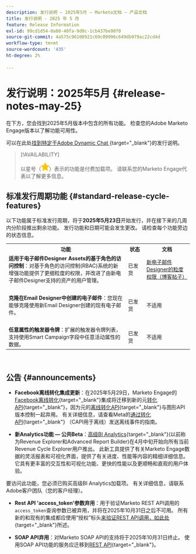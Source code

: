 ```yaml
---
description: 发行说明 — 2025年5月 — Marketo文档 — 产品文档
title: 发行说明 - 2025 年 5 月
feature: Release Information
exl-id: 99cd1d54-0a80-40fa-9d0c-1cb437be90f0
source-git-commit: 4a575c96100921c69c09996c649db979ac22cd4d
workflow-type: tm+mt
source-wordcount: '435'
ht-degree: 2%

---
```


# 发行说明：2025年5月 {#release-notes-may-25}

在下方，您会找到2025年5月版本中包含的所有功能。 检查您的Adobe Marketo Engage版本以了解功能可用性。

可以在此处[找到特定于Adobe Dynamic Chat ](/help/marketo/release-notes/dynamic-chat.md){target="_blank"}的发行说明。

>[!AVAILABILITY]
>
>以星号（![星号](assets/yellow-star.png)）表示的功能是付费加载项。 请联系您的Marketo Engage代表以了解更多信息。

## 标准发行周期功能 {#standard-release-cycle-features}

以下功能属于标准发行周期，将于&#x200B;**2025年5月23日**&#x200B;开始发行，并在接下来的几周内分阶段推出剩余功能。 发行功能和日期可能会发生更改。 请检查每个功能旁边的状态信息。

<table style="table-layout:auto"> 
 <tbody>
 <tr> 
   <th style="width:65%">功能</th> 
   <th style="width:10%">状态</th>
   <th style="width:25%">文档</th>
  </tr>
  <tr> 
   <td><strong>适用于电子邮件Designer Assets的基于角色的访问控制</strong>：对基于角色的访问控制(RBAC)系统的新增强功能提供了更细粒度的权限，并改进了由新电子邮件Designer支持的资产的用户管理。</td> 
   <td>已发货</td>
   <td><a href="https://nation.marketo.com/t5/latest-product-innovations/product-updates-granular-permissions-to-new-email-designer/ba-p/357057">新电子邮件Designer的粒度权限（博客帖子）</a></td>
  </tr>
  <tr> 
   <td> </td> 
   <td> </td>
   <td> </td>
  </tr>
  <tr> 
   <td><strong>克隆在Email Designer中创建的电子邮件</strong>：您现在能够克隆使用新Email Designer创建的现有电子邮件。</td> 
   <td>已发货</td>
   <td>不适用</td>
  </tr>
  <tr> 
   <td> </td> 
   <td> </td>
   <td> </td>
  </tr>
  <tr> 
   <td><strong>任意属性的触发器令牌</strong>：扩展的触发器令牌列表，支持使用Smart Campaign字段中任意活动属性的数据。</td> 
   <td>已发货</td>
   <td>不适用</td>
  </tr>
 </tbody> 
</table>
<br/>

## 公告 {#announcements}

* **Facebook离线转化集成更新**：在2025年5月29日，Marketo Engage的[Facebook离线转化](https://experienceleague.adobe.com/zh-hans/docs/marketo/using/product-docs/demand-generation/facebook/set-up-facebook-offline-conversions){target="_blank"}集成将迁移到新的元[转化API](https://developers.facebook.com/docs/marketing-api/conversions-api){target="_blank"}，因为元的[离线转化API](https://developers.facebook.com/docs/marketing-api/offline-conversions/){target="_blank"}与图形API版本控制一起弃用。 有关详细信息，请查看Meta的[通过转化API](https://developers.facebook.com/docs/marketing-api/conversions-api/offline-events/){target="_blank"} （CAPI用于离线）发送离线事件的指南。

* **新Analytics功能 — 公共Beta**：[高级BI Analytics](/help/marketo/product-docs/reporting/advanced-bi-analytics/overview.md){target="_blank"}(以前称为Revenue Explorer和Advanced Report Builder)在4月中旬开始向所有当前Revenue Cycle Explorer用户推出。 此新工具提供了有关Marketo Engage数据的灵活报表和可视化界面，提供了有关进度、性能等内容的精细详细信息。 它具有更丰富的交互性和可视化功能、更快的性能以及更顺畅和直观的用户体验。

要访问此功能，您必须已购买高级BI Analytics加载项。 有关详细信息，请联系Adobe客户团队（您的客户经理）。

* **Rest API &#39;access_token&#39;参数弃用**：用于验证Marketo REST API调用的`access_token`查询参数已被弃用，并将在2025年10月31日之后不可用。 所有新的和现有的集成都应使用“授权”标头[来验证REST API调用，如此处](https://experienceleague.adobe.com/zh-hans/docs/marketo-developer/marketo/rest/authentication){target="_blank"}所述。

* **SOAP API弃用**：对Marketo SOAP API的支持将于2025年10月31日终止。 使用SOAP API功能的服务应迁移到[REST API](https://experienceleague.adobe.com/zh-hans/docs/marketo-developer/marketo/rest/rest-api){target="_blank"}。
